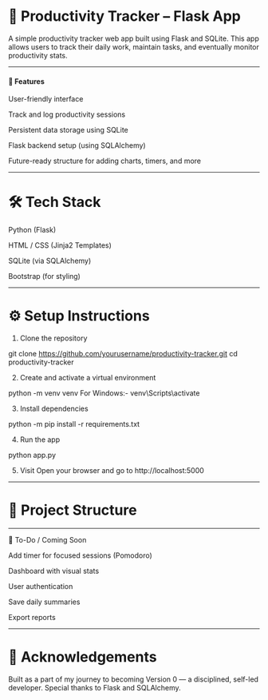 # 🚀 Productivity Tracker – Flask App

A simple productivity tracker web app built using Flask and SQLite. This app allows users to track their daily work, maintain tasks, and eventually monitor productivity stats.


---

 <h4>📌 Features </h4>

User-friendly interface

Track and log productivity sessions

Persistent data storage using SQLite

Flask backend setup (using SQLAlchemy)

Future-ready structure for adding charts, timers, and more



---

# 🛠️ Tech Stack

Python (Flask)

HTML / CSS (Jinja2 Templates)

SQLite (via SQLAlchemy)

Bootstrap (for styling)



---

 # ⚙️ Setup Instructions

1. Clone the repository

git clone https://github.com/yourusername/productivity-tracker.git
cd productivity-tracker


2. Create and activate a virtual environment

python -m venv venv
For Windows:-
venv\Scripts\activate


3. Install dependencies

python -m pip install -r requirements.txt


4. Run the app

python app.py


5. Visit
Open your browser and go to http://localhost:5000




---

# 📁 Project Structure
---

🧠 To-Do / Coming Soon

Add timer for focused sessions (Pomodoro)

Dashboard with visual stats

User authentication

Save daily summaries

Export reports



---

# 🙌 Acknowledgements

Built as a part of my journey to becoming Version 0 — a disciplined, self-led developer.
Special thanks to Flask and SQLAlchemy.
     